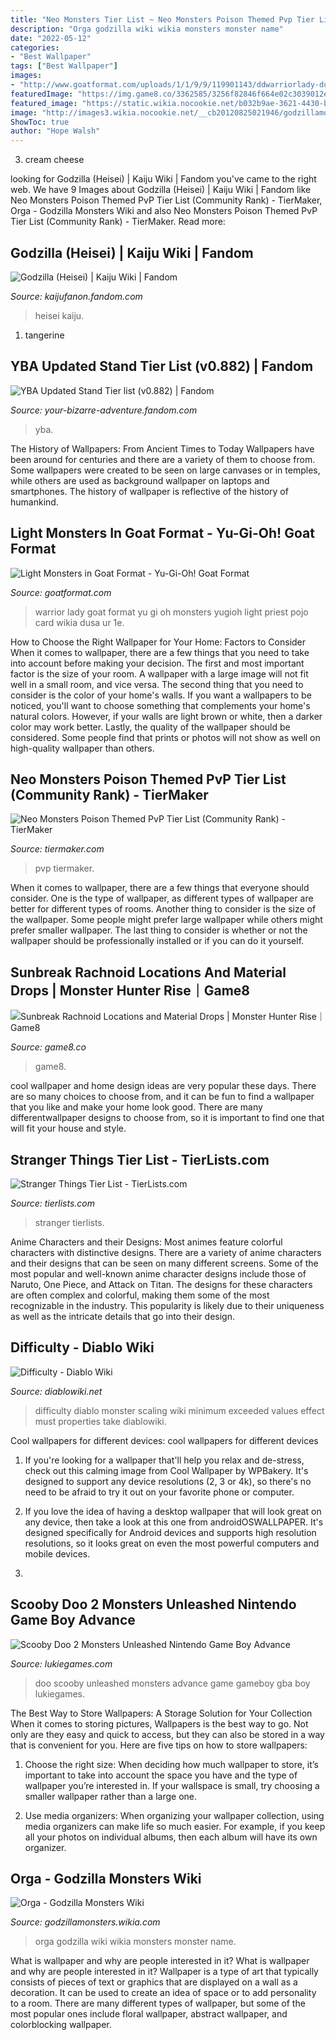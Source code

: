 ```yaml
---
title: "Neo Monsters Tier List ~ Neo Monsters Poison Themed Pvp Tier List (community Rank)"
description: "Orga godzilla wiki wikia monsters monster name"
date: "2022-05-12"
categories:
- "Best Wallpaper"
tags: ["Best Wallpaper"]
images:
- "http://www.goatformat.com/uploads/1/1/9/9/119901143/ddwarriorlady-dusa-en-ur-1e_orig.png"
featuredImage: "https://img.game8.co/3362585/3256f82846f664e02c3039012e1c129b.png/show"
featured_image: "https://static.wikia.nocookie.net/b032b9ae-3621-4430-bac0-2475cf86686c"
image: "http://images3.wikia.nocookie.net/__cb20120825021946/godzillamonsters/images/b/bb/Orga.jpg"
ShowToc: true
author: "Hope Walsh"
---
```



3. cream cheese 

	

		
looking for Godzilla (Heisei) | Kaiju Wiki | Fandom you've came to the right web. We have 9 Images about Godzilla (Heisei) | Kaiju Wiki | Fandom like Neo Monsters Poison Themed PvP Tier List (Community Rank) - TierMaker, Orga - Godzilla Monsters Wiki and also Neo Monsters Poison Themed PvP Tier List (Community Rank) - TierMaker. Read more:
		
    
## Godzilla (Heisei) | Kaiju Wiki | Fandom

<img loading=lazy src="https://vignette.wikia.nocookie.net/kaiju/images/d/d5/Godzilla-89.jpg/revision/latest?cb=20161202040657" onerror="this.onerror=null;this.src='https://tse1.mm.bing.net/th?id=OIP.FnipnUiX1-mTmyKTsSmvXAHaKV&amp;pid=15.1';" alt="Godzilla (Heisei) | Kaiju Wiki | Fandom">

_Source: kaijufanon.fandom.com_

>heisei kaiju. 

	

1. tangerine 

    
## YBA Updated Stand Tier List (v0.882) | Fandom

<img loading=lazy src="https://static.wikia.nocookie.net/b032b9ae-3621-4430-bac0-2475cf86686c" onerror="this.onerror=null;this.src='https://tse3.mm.bing.net/th?id=OIP.We7fbdJ1_C_sSL08A2g1vAHaFJ&amp;pid=15.1';" alt="YBA Updated Stand Tier list (v0.882) | Fandom">

_Source: your-bizarre-adventure.fandom.com_

>yba. 

	

The History of Wallpapers: From Ancient Times to Today
Wallpapers have been around for centuries and there are a variety of them to choose from. Some wallpapers were created to be seen on large canvases or in temples, while others are used as background wallpaper on laptops and smartphones. The history of wallpaper is reflective of the history of humankind.

    
## Light Monsters In Goat Format - Yu-Gi-Oh! Goat Format

<img loading=lazy src="http://www.goatformat.com/uploads/1/1/9/9/119901143/ddwarriorlady-dusa-en-ur-1e_orig.png" onerror="this.onerror=null;this.src='https://tse1.mm.bing.net/th?id=OIP.nKB_PurHWSUN5QUP3nTkEAHaK4&amp;pid=15.1';" alt="Light Monsters in Goat Format - Yu-Gi-Oh! Goat Format">

_Source: goatformat.com_

>warrior lady goat format yu gi oh monsters yugioh light priest pojo card wikia dusa ur 1e. 

	

How to Choose the Right Wallpaper for Your Home: Factors to Consider
When it comes to wallpaper, there are a few things that you need to take into account before making your decision. The first and most important factor is the size of your room. A wallpaper with a large image will not fit well in a small room, and vice versa. 
The second thing that you need to consider is the color of your home's walls. If you want a wallpapers to be noticed, you'll want to choose something that complements your home's natural colors. However, if your walls are light brown or white, then a darker color may work better. 
Lastly, the quality of the wallpaper should be considered. Some people find that prints or photos will not show as well on high-quality wallpaper than others.

    
## Neo Monsters Poison Themed PvP Tier List (Community Rank) - TierMaker

<img loading=lazy src="https://tiermaker.com/includes/image-resizer.php?url=https://tiermaker.com//images/tier-lists-2021/495449/neo-monsters-poison-themed-pvp-495449-1612605327.png&amp;w=300&amp;h=300" onerror="this.onerror=null;this.src='https://tse3.mm.bing.net/th?id=OIP.4NfscoD9ZsfOgp84_40sPwAAAA&amp;pid=15.1';" alt="Neo Monsters Poison Themed PvP Tier List (Community Rank) - TierMaker">

_Source: tiermaker.com_

>pvp tiermaker. 

	

When it comes to wallpaper, there are a few things that everyone should consider. One is the type of wallpaper, as different types of wallpaper are better for different types of rooms. Another thing to consider is the size of the wallpaper. Some people might prefer large wallpaper while others might prefer smaller wallpaper. The last thing to consider is whether or not the wallpaper should be professionally installed or if you can do it yourself.

    
## Sunbreak Rachnoid Locations And Material Drops | Monster Hunter Rise｜Game8

<img loading=lazy src="https://img.game8.co/3362585/3256f82846f664e02c3039012e1c129b.png/show" onerror="this.onerror=null;this.src='https://tse2.mm.bing.net/th?id=OIP.Z2ulNPwo8lNU8-8Ttf2AVAAAAA&amp;pid=15.1';" alt="Sunbreak Rachnoid Locations and Material Drops | Monster Hunter Rise｜Game8">

_Source: game8.co_

>game8. 

	

cool wallpaper and home design ideas are very popular these days. There are so many choices to choose from, and it can be fun to find a wallpaper that you like and make your home look good. There are many differentwallpaper designs to choose from, so it is important to find one that will fit your house and style.

    
## Stranger Things Tier List - TierLists.com

<img loading=lazy src="https://tierlists.com/cover_img/stranger-things-759303c7-8e31-4975-934e-39a7edd4c6ff.png" onerror="this.onerror=null;this.src='https://tse4.mm.bing.net/th?id=OIP.CDAd4WnXxu32ycVfvQjg5wHaD_&amp;pid=15.1';" alt="Stranger Things Tier List - TierLists.com">

_Source: tierlists.com_

>stranger tierlists. 

	

Anime Characters and their Designs: Most animes feature colorful characters with distinctive designs.
There are a variety of anime characters and their designs that can be seen on many different screens. Some of the most popular and well-known anime character designs include those of Naruto, One Piece, and Attack on Titan. The designs for these characters are often complex and colorful, making them some of the most recognizable in the industry. This popularity is likely due to their uniqueness as well as the intricate details that go into their design.

    
## Difficulty - Diablo Wiki

<img loading=lazy src="http://www.diablowiki.net/images/2/2a/Difficulty-scaling-monsters.jpg" onerror="this.onerror=null;this.src='https://tse3.mm.bing.net/th?id=OIP.VnBxsQE4sOvUX2hAmS8voAHaGs&amp;pid=15.1';" alt="Difficulty - Diablo Wiki">

_Source: diablowiki.net_

>difficulty diablo monster scaling wiki minimum exceeded values effect must properties take diablowiki. 

	

Cool wallpapers for different devices:
cool wallpapers for different devices 

1. If you're looking for a wallpaper that'll help you relax and de-stress, check out this calming image from Cool Wallpaper by WPBakery. It's designed to support any device resolutions (2, 3 or 4k), so there's no need to be afraid to try it out on your favorite phone or computer.

2. If you love the idea of having a desktop wallpaper that will look great on any device, then take a look at this one from androidOSWALLPAPER. It's designed specifically for Android devices and supports high resolution resolutions, so it looks great on even the most powerful computers and mobile devices.

3.

    
## Scooby Doo 2 Monsters Unleashed Nintendo Game Boy Advance

<img loading=lazy src="https://www.lukiegames.com/assets/images/GBA/gba_scooby_doo_monsters_unleashed_p_8m69jq.jpg" onerror="this.onerror=null;this.src='https://tse1.mm.bing.net/th?id=OIP.e7u97mlnD9jZ36ejFJjARgHaHa&amp;pid=15.1';" alt="Scooby Doo 2 Monsters Unleashed Nintendo Game Boy Advance">

_Source: lukiegames.com_

>doo scooby unleashed monsters advance game gameboy gba boy lukiegames. 

	

The Best Way to Store Wallpapers: A Storage Solution for Your Collection
When it comes to storing pictures, Wallpapers is the best way to go. Not only are they easy and quick to access, but they can also be stored in a way that is convenient for you. Here are five tips on how to store wallpapers:
1) Choose the right size: When deciding how much wallpaper to store, it’s important to take into account the space you have and the type of wallpaper you’re interested in. If your wallspace is small, try choosing a smaller wallpaper rather than a large one.

2) Use media organizers: When organizing your wallpaper collection, using media organizers can make life so much easier. For example, if you keep all your photos on individual albums, then each album will have its own organizer.

    
## Orga - Godzilla Monsters Wiki

<img loading=lazy src="http://images3.wikia.nocookie.net/__cb20120825021946/godzillamonsters/images/b/bb/Orga.jpg" onerror="this.onerror=null;this.src='https://tse1.mm.bing.net/th?id=OIP.CshtRBDKBNMyjO-mnrmW9AAAAA&amp;pid=15.1';" alt="Orga - Godzilla Monsters Wiki">

_Source: godzillamonsters.wikia.com_

>orga godzilla wiki wikia monsters monster name. 

	

What is wallpaper and why are people interested in it?
What is wallpaper and why are people interested in it?
Wallpaper is a type of art that typically consists of pieces of text or graphics that are displayed on a wall as a decoration. It can be used to create an idea of space or to add personality to a room. There are many different types of wallpaper, but some of the most popular ones include floral wallpaper, abstract wallpaper, and colorblocking wallpaper.

